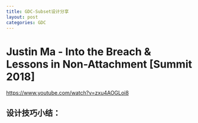 ```yaml
---
title: GDC-Subset设计分享
layout: post
categories: GDC
---
```


# Justin Ma - Into the Breach & Lessons in Non-Attachment [Summit 2018]
https://www.youtube.com/watch?v=zxu4AOGLoi8

设计技巧小结：
- 